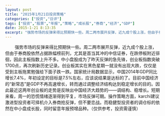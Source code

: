 ```yaml
---
layout: post
title: "2015年1月21日投资策略"
categories: ["投资","日评"]
tags: ["投资","股票","年报","策略","成长股","券商","经济","GDP"]
date: 2015-1-21 8:13:35
excerpt: "强势市场的反弹来得比预期快一些。周二两市展开反弹，近九成个股上涨，但由于券商股依然占据跌幅榜前列，尤……"
---
```

&nbsp;&nbsp;&nbsp;&nbsp;&nbsp;&nbsp;&nbsp;&nbsp;强势市场的反弹来得比预期快一些。周二两市展开反弹，近九成个股上涨，但由于券商股依然占据跌幅榜前列，尤其是首当其冲的中信证券，在跌停板附近徘徊，因此主板指数上升不多。中小盘股成为了昨天反弹的急先锋，创业板指数突破1700点，再次刷新历史记录。创业板其实在黑色星期一就没有出现大跌，仅仅是受到主板拖累勉强给下面子跌一跌。国家统计局数据显示，中国2014年GDP同比增长7.4%，年初设定的目标是7.5%左右，应该说结果是达标的了。目前中国经济的“新常态”是GDP不再高速增长，转而通过调整经济结构达到稳定增长的目的。因此最近这两年创业板的走势是反映出中国经济大趋势的——调结构、稳增长。短期来看，周一的恐慌情绪逐渐得到平复，市场反弹可期。操作策略方面，karchi建议激进型投资者可择机介入券商抢反弹，但不要恋战。而稳健型投资者的调仓标的依然在中小盘成长股，同时留意年报预增品种。（仅供参考，投资需谨慎）